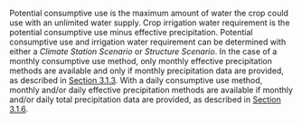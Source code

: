 Potential consumptive use is the maximum amount of water the crop could use with an unlimited water supply. 
Crop irrigation water requirement is the potential consumptive use minus effective precipitation. Potential 
consumptive use and irrigation water requirement can be determined with either a *Climate Station Scenario* 
or *Structure Scenario*.  In the case of a monthly consumptive use method, only monthly effective precipitation 
methods are available and only if monthly precipitation data are provided, as described in [Section 3.1.3](../ModelDescription/31.md). 
With a daily consumptive use method, monthly and/or daily effective precipitation methods are available if 
monthly and/or daily total precipitation data are provided, as described in [Section 3.1.6](../ModelDescription/31.md).